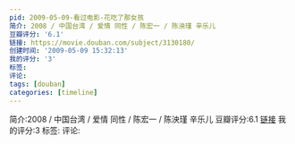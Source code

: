 ```yaml
---
pid: 2009-05-09-看过电影-花吃了那女孩
简介: 2008 / 中国台湾 / 爱情 同性 / 陈宏一 / 陈泱瑾 辛乐儿
豆瓣评分: '6.1'
链接: https://movie.douban.com/subject/3130180/
创建时间: '2009-05-09 15:32:13'
我的评分: '3'
标签:
评论:
tags: [douban]
categories: [timeline]
---
```

简介:2008 / 中国台湾 / 爱情 同性 / 陈宏一 / 陈泱瑾 辛乐儿
豆瓣评分:6.1
[链接](https://movie.douban.com/subject/3130180/)
我的评分:3
标签:
评论:

